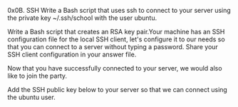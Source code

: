 0x0B. SSH
Write a Bash script that uses ssh to connect to your server using the private key ~/.ssh/school with the user ubuntu.

Write a Bash script that creates an RSA key pair.Your machine has an SSH configuration file for the local SSH client, let's configure it to our needs so that you can connect to a server without typing a password. Share your SSH client configuration in your answer file.

Now that you have successfully connected to your server, we would also like to join the party.

Add the SSH public key below to your server so that we can connect using the ubuntu user.
